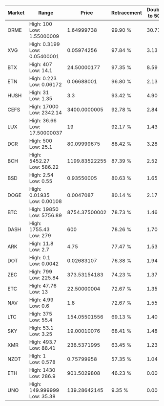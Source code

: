 | Market | Range | Price| Retracement | Doubles to 50% |
| --- | --- | --- | --- | --- |
| ORME | High: 100<br />Low: 1.55000009 | 1.64999738 | 99.90 % | 30.77 |
| XVG | High: 0.3199<br />Low: 0.05400001 | 0.05974256 | 97.84 % | 3.13 |
| BTX | High: 407<br />Low: 14.1 | 24.50000177 | 97.35 % | 8.59 |
| ETN | High: 0.223<br />Low: 0.06172 | 0.06688001 | 96.80 % | 2.13 |
| HUSH | High: 31<br />Low: 1.35 | 3.3 | 93.42 % | 4.90 |
| CEFS | High: 17000<br />Low: 2342.14 | 3400.0000005 | 92.78 % | 2.84 |
| LUX | High: 36.66<br />Low: 17.50000037 | 19 | 92.17 % | 1.43 |
| DCR | High: 500<br />Low: 25.1 | 80.09999675 | 88.42 % | 3.28 |
| BCH | High: 5452.27<br />Low: 586.22 | 1199.83522255 | 87.39 % | 2.52 |
| BSD | High: 2.54<br />Low: 0.55 | 0.93550005 | 80.63 % | 1.65 |
| DOGE | High: 0.01935<br />Low: 0.00108 | 0.0047087 | 80.14 % | 2.17 |
| BTC | High: 19850<br />Low: 5756.89 | 8754.37500002 | 78.73 % | 1.46 |
| DASH | High: 1755.43<br />Low: 279 | 600 | 78.26 % | 1.70 |
| ARK | High: 11.8<br />Low: 2.7 | 4.75 | 77.47 % | 1.53 |
| DOT | High: 0.1<br />Low: 0.0042 | 0.02683107 | 76.38 % | 1.94 |
| ZEC | High: 799<br />Low: 225.84 | 373.53154183 | 74.23 % | 1.37 |
| ETC | High: 47.76<br />Low: 13 | 22.50000004 | 72.67 % | 1.35 |
| NAV | High: 4.99<br />Low: 0.6 | 1.8 | 72.67 % | 1.55 |
| LTC | High: 375<br />Low: 55.4 | 154.05501556 | 69.13 % | 1.40 |
| SKY | High: 53.1<br />Low: 3.25 | 19.00010076 | 68.41 % | 1.48 |
| XMR | High: 493.7<br />Low: 88.41 | 236.5371995 | 63.45 % | 1.23 |
| NZDT | High: 1<br />Low: 0.578 | 0.75799958 | 57.35 % | 1.04 |
| ETH | High: 1430<br />Low: 286.9 | 901.5029808 | 46.23 % | 0.00 |
| UNO | High: 149.999999<br />Low: 35.38 | 139.28642145 | 9.35 % | 0.00 |
